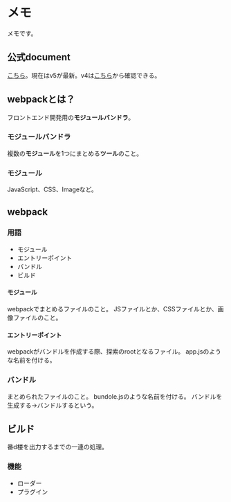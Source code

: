 # メモ

メモです。


## 公式document

[こちら](https://webpack.js.org/)。現在はv5が最新。v4は[こちら](https://v4.webpack.js.org/)から確認できる。


## webpackとは？

フロントエンド開発用の**モジュールバンドラ**。

### モジュールバンドラ

複数の**モジュール**を1つにまとめる**ツール**のこと。

### モジュール

JavaScript、CSS、Imageなど。

## webpack

### 用語

- モジュール
- エントリーポイント
- バンドル
- ビルド

#### モジュール

webpackでまとめるファイルのこと。
JSファイルとか、CSSファイルとか、画像ファイルのこと。

#### エントリーポイント

webpackがバンドルを作成する際、探索のrootとなるファイル。
app.jsのような名前を付ける。

### バンドル

まとめられたファイルのこと。
bundole.jsのような名前を付ける。
バンドルを生成する→バンドルするという。

## ビルド

番d楼を出力するまでの一連の処理。


### 機能

- ローダー
- プラグイン